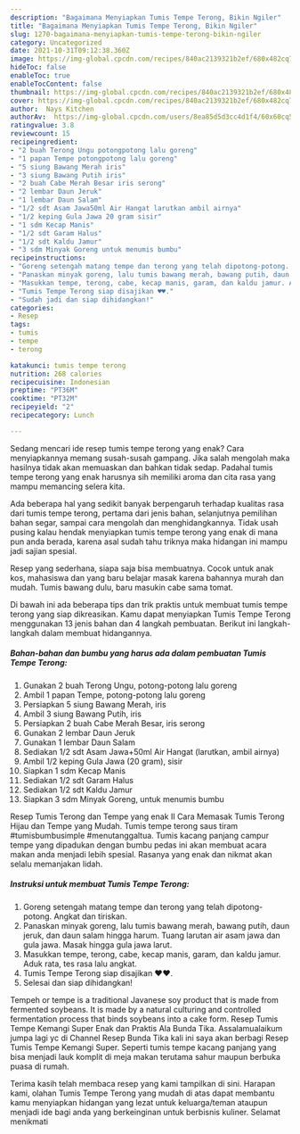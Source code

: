 ```yaml
---
description: "Bagaimana Menyiapkan Tumis Tempe Terong, Bikin Ngiler"
title: "Bagaimana Menyiapkan Tumis Tempe Terong, Bikin Ngiler"
slug: 1270-bagaimana-menyiapkan-tumis-tempe-terong-bikin-ngiler
category: Uncategorized
date: 2021-10-31T09:12:38.360Z
image: https://img-global.cpcdn.com/recipes/840ac2139321b2ef/680x482cq70/tumis-tempe-terong-foto-resep-utama.jpg
hideToc: false
enableToc: true
enableTocContent: false
thumbnail: https://img-global.cpcdn.com/recipes/840ac2139321b2ef/680x482cq70/tumis-tempe-terong-foto-resep-utama.jpg
cover: https://img-global.cpcdn.com/recipes/840ac2139321b2ef/680x482cq70/tumis-tempe-terong-foto-resep-utama.jpg
author:  Nays Kitchen
authorAv:  https://img-global.cpcdn.com/users/8ea85d5d3cc4d1f4/60x60cq50/avatar.jpg
ratingvalue: 3.8
reviewcount: 15
recipeingredient:
- "2 buah Terong Ungu potongpotong lalu goreng"
- "1 papan Tempe potongpotong lalu goreng"
- "5 siung Bawang Merah iris"
- "3 siung Bawang Putih iris"
- "2 buah Cabe Merah Besar iris serong"
- "2 lembar Daun Jeruk"
- "1 lembar Daun Salam"
- "1/2 sdt Asam Jawa50ml Air Hangat larutkan ambil airnya"
- "1/2 keping Gula Jawa 20 gram sisir"
- "1 sdm Kecap Manis"
- "1/2 sdt Garam Halus"
- "1/2 sdt Kaldu Jamur"
- "3 sdm Minyak Goreng untuk menumis bumbu"
recipeinstructions:
- "Goreng setengah matang tempe dan terong yang telah dipotong-potong. Angkat dan tiriskan."
- "Panaskan minyak goreng, lalu tumis bawang merah, bawang putih, daun jeruk, dan daun salam hingga harum.  Tuang larutan air asam jawa dan gula jawa. Masak hingga gula jawa larut."
- "Masukkan tempe, terong, cabe, kecap manis, garam, dan kaldu jamur. Aduk rata, tes rasa lalu angkat."
- "Tumis Tempe Terong siap disajikan ♥️♥️."
- "Sudah jadi dan siap dihidangkan!"
categories:
- Resep
tags:
- tumis
- tempe
- terong

katakunci: tumis tempe terong 
nutrition: 268 calories
recipecuisine: Indonesian
preptime: "PT36M"
cooktime: "PT32M"
recipeyield: "2"
recipecategory: Lunch

---
```



Sedang mencari ide resep tumis tempe terong yang enak? Cara menyiapkannya memang susah-susah gampang. Jika salah mengolah maka hasilnya tidak akan memuaskan dan bahkan tidak sedap. Padahal tumis tempe terong yang enak harusnya sih memiliki aroma dan cita rasa yang mampu memancing selera kita.


Ada beberapa hal yang sedikit banyak berpengaruh terhadap kualitas rasa dari tumis tempe terong, pertama dari jenis bahan, selanjutnya pemilihan bahan segar, sampai cara mengolah dan menghidangkannya. Tidak usah pusing kalau hendak menyiapkan tumis tempe terong yang enak di mana pun anda berada, karena asal sudah tahu triknya maka hidangan ini mampu jadi sajian spesial.

Resep yang sederhana, siapa saja bisa membuatnya. Cocok untuk anak kos, mahasiswa dan yang baru belajar masak karena bahannya murah dan mudah. Tumis bawang dulu, baru masukin cabe sama tomat.


Di bawah ini ada beberapa tips dan trik praktis untuk membuat tumis tempe terong yang siap dikreasikan. Kamu dapat menyiapkan Tumis Tempe Terong menggunakan 13 jenis bahan dan 4 langkah pembuatan. Berikut ini langkah-langkah dalam membuat hidangannya.

<!--inarticleads1-->

##### Bahan-bahan dan bumbu yang harus ada dalam pembuatan Tumis Tempe Terong:

1. Gunakan 2 buah Terong Ungu, potong-potong lalu goreng
1. Ambil 1 papan Tempe, potong-potong lalu goreng
1. Persiapkan 5 siung Bawang Merah, iris
1. Ambil 3 siung Bawang Putih, iris
1. Persiapkan 2 buah Cabe Merah Besar, iris serong
1. Gunakan 2 lembar Daun Jeruk
1. Gunakan 1 lembar Daun Salam
1. Sediakan 1/2 sdt Asam Jawa+50ml Air Hangat (larutkan, ambil airnya)
1. Ambil 1/2 keping Gula Jawa (20 gram), sisir
1. Siapkan 1 sdm Kecap Manis
1. Sediakan 1/2 sdt Garam Halus
1. Sediakan 1/2 sdt Kaldu Jamur
1. Siapkan 3 sdm Minyak Goreng, untuk menumis bumbu


Resep Tumis Terong dan Tempe yang enak II Cara Memasak Tumis Terong Hijau dan Tempe yang Mudah. Tumis tempe terong saus tiram #tumisbumbusimple #menutanggaltua. Tumis kacang panjang campur tempe yang dipadukan dengan bumbu pedas ini akan membuat acara makan anda menjadi lebih spesial. Rasanya yang enak dan nikmat akan selalu memanjakan lidah. 

<!--inarticleads2-->

##### Instruksi untuk membuat Tumis Tempe Terong:

1. Goreng setengah matang tempe dan terong yang telah dipotong-potong. Angkat dan tiriskan.
1. Panaskan minyak goreng, lalu tumis bawang merah, bawang putih, daun jeruk, dan daun salam hingga harum.  Tuang larutan air asam jawa dan gula jawa. Masak hingga gula jawa larut.
1. Masukkan tempe, terong, cabe, kecap manis, garam, dan kaldu jamur. Aduk rata, tes rasa lalu angkat.
1. Tumis Tempe Terong siap disajikan ♥️♥️.
1. Selesai dan siap dihidangkan!

Tempeh or tempe is a traditional Javanese soy product that is made from fermented soybeans. It is made by a natural culturing and controlled fermentation process that binds soybeans into a cake form. Resep Tumis Tempe Kemangi Super Enak dan Praktis Ala Bunda Tika. Assalamualaikum jumpa lagi yc di Channel Resep Bunda Tika kali ini saya akan berbagi Resep Tumis Tempe Kemangi Super. Seperti tumis tempe kacang panjang yang bisa menjadi lauk komplit di meja makan terutama sahur maupun berbuka puasa di rumah. 

Terima kasih telah membaca resep yang kami tampilkan di sini. Harapan kami, olahan Tumis Tempe Terong yang mudah di atas dapat membantu kamu menyiapkan hidangan yang lezat untuk keluarga/teman ataupun menjadi ide bagi anda yang berkeinginan untuk berbisnis kuliner. Selamat menikmati
